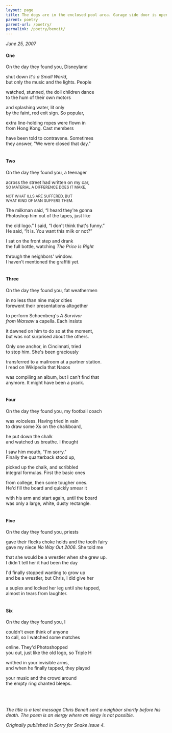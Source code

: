 ```yaml
---
layout: page
title: The dogs are in the enclosed pool area. Garage side door is open. 
parent: poetry
parent-url: /poetry/
permalink: /poetry/benoit/
---
```


*June 25, 2007*


#### One ####

On the day they found you, Disneyland 

shut down *It's a Small World*,  
but only the music and the lights. People 

watched, stunned, the doll children dance  
to the hum of their own motors 

and splashing water, lit only  
by the faint, red exit sign. So popular, 

extra line-holding ropes were flown in  
from Hong Kong. Cast members 

have been told to contravene. Sometimes  
they answer, "We were closed that day."
<br /><br />


#### Two ####

On the day they found you, a teenager 

across the street had written on my car,  
<small>SO MATERIAL A DIFFERENCE DOES IT MAKE,</small>

<small>NOT WHAT ILLS ARE SUFFERED, BUT  
WHAT KIND OF MAN SUFFERS THEM.  </small>

The milkman said, “I heard they're gonna  
Photoshop him out of the tapes, just like

the old logo.” I said, “I don't think that's funny.”  
He said, “It is. You want this milk or not?” 

I sat on the front step and drank  
the full bottle, watching *The Price Is Right*

through the neighbors' window.  
I haven't mentioned the graffiti yet. 
<br /><br />


#### Three ####

On the day they found you, fat weathermen 

in no less than nine major cities  
forewent their presentations altogether 

to perform Schoenberg's *A Survivor*  
*from Warsaw* a capella. Each insists 

it dawned on him to do so at the moment,  
but was not surprised about the others. 

Only one anchor, in Cincinnati, tried  
to stop him. She's been graciously 

transferred to a mailroom at a partner station.  
I read on Wikipedia that Naxos 

was compiling an album, but I can't find that  
anymore. It might have been a prank. 
<br /><br />


#### Four ####

On the day they found you, my football coach 

was voiceless. Having tried in vain  
to draw some Xs on the chalkboard, 

he put down the chalk  
and watched us breathe. I thought 

I saw him mouth, "I'm sorry."  
Finally the quarterback stood up, 

picked up the chalk, and scribbled  
integral formulas. First the basic ones 

from college, then some tougher ones.  
He'd fill the board and quickly smear it 

with his arm and start again, until the board  
was only a large, white, dusty rectangle. 
<br /><br />


#### Five ####

On the day they found you, priests 

gave their flocks choke holds and the tooth fairy  
gave my niece *No Way Out 2006*. She told me 

that she would be a wrestler when she grew up.  
I didn't tell her it had been the day 

I'd finally stopped wanting to grow up  
and be a wrestler, but Chris, I did give her 

a suplex and locked her leg until she tapped,  
almost in tears from laughter. 
<br /><br />


#### Six ####

On the day they found you, I 

couldn't even think of anyone  
to call, so I watched some matches 

online. They'd Photoshopped  
you out, just like the old logo, so Triple H 

writhed in your invisible arms,  
and when he finally tapped, they played 

your music and the crowd around  
the empty ring chanted bleeps. 
<br /><br /><br /><br />


*The title is a text message Chris Benoit sent a neighbor shortly before his death. The poem is an elergy where an elegy is not possible.*

*Originally published in Sorry for Snake issue 4.*
